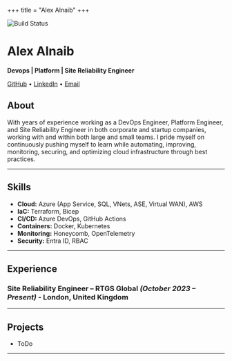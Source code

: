 +++
title = "Alex Alnaib"
+++

![Build Status](https://github.com/alexalnaib/alexalnaib.github.io/actions/workflows/deploy.yml/badge.svg)


# Alex Alnaib
**Devops | Platform | Site Reliability Engineer**

[GitHub](https://github.com/alexalnaib) • [LinkedIn](https://www.linkedin.com/in/alex-alnaib-106bb1157/) • [Email](mailto:alex.alnaib@gmail.com)

## About

With years of experience working as a DevOps Engineer, Platform Engineer, and Site Reliability Engineer in both corporate and startup companies, working with and within both large and small teams. I pride myself on continuously pushing myself to learn while automating, improving, monitoring, securing, and optimizing cloud infrastructure through best practices.

---

## Skills
- **Cloud:** Azure (App Service, SQL, VNets, ASE, Virtual WAN), AWS  
- **IaC:** Terraform, Bicep  
- **CI/CD:** Azure DevOps, GitHub Actions  
- **Containers:** Docker, Kubernetes  
- **Monitoring:** Honeycomb, OpenTelemetry  
- **Security:** Entra ID, RBAC  

---

## Experience

### Site Reliability Engineer – RTGS Global *(October 2023 – Present)* - London, United Kingdom

---

## Projects
- ToDo

---